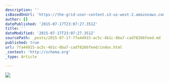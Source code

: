 ```yaml
---
description: ''
isBasedOnUrl: 'https://the-grid-user-content.s3-us-west-2.amazonaws.com/06631d23-205a-4f10-8e1a-ac5e5ef88296.jpg'
author: []
datePublished: '2015-07-17T23:07:27.351Z'
title: ''
dateModified: '2015-07-17T23:07:27.351Z'
sourcePath: _posts/2015-07-17-7fa44915-ac5c-4b1c-8ba7-cad78266feed.md
published: true
url: 7fa44915-ac5c-4b1c-8ba7-cad78266feed/index.html
_context: 'http://schema.org'
_type: Article

---
```

![](https://the-grid-user-content.s3-us-west-2.amazonaws.com/06631d23-205a-4f10-8e1a-ac5e5ef88296.jpg)